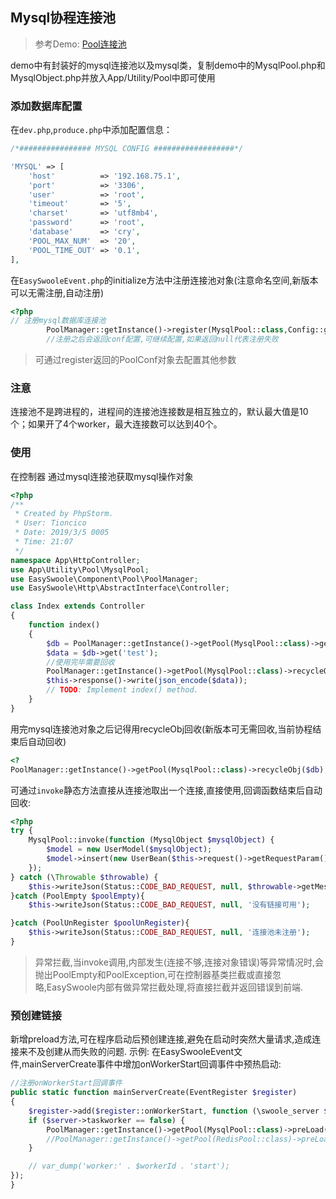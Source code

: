 ## Mysql协程连接池

> 参考Demo: [Pool连接池](https://github.com/easy-swoole/demo/tree/3.x-pool)

demo中有封装好的mysql连接池以及mysql类，复制demo中的MysqlPool.php和MysqlObject.php并放入App/Utility/Pool中即可使用

### 添加数据库配置
在`dev.php`,`produce.php`中添加配置信息：
```php
/*################ MYSQL CONFIG ##################*/

'MYSQL' => [
    'host'          => '192.168.75.1',
    'port'          => '3306',
    'user'          => 'root',
    'timeout'       => '5',
    'charset'       => 'utf8mb4',
    'password'      => 'root',
    'database'      => 'cry',
    'POOL_MAX_NUM'  => '20',
    'POOL_TIME_OUT' => '0.1',
],
```
在```EasySwooleEvent.php```的initialize方法中注册连接池对象(注意命名空间,新版本可以无需注册,自动注册)
```php
<?php
// 注册mysql数据库连接池
        PoolManager::getInstance()->register(MysqlPool::class,Config::getInstance()->getConf('MYSQL.POOL_MAX_NUM'));
        //注册之后会返回conf配置,可继续配置,如果返回null代表注册失败
```
> 可通过register返回的PoolConf对象去配置其他参数


### 注意
连接池不是跨进程的，进程间的连接池连接数是相互独立的，默认最大值是10个；如果开了4个worker，最大连接数可以达到40个。

### 使用
在控制器 通过mysql连接池获取mysql操作对象
```php
<?php
/**
 * Created by PhpStorm.
 * User: Tioncico
 * Date: 2019/3/5 0005
 * Time: 21:07
 */
namespace App\HttpController;
use App\Utility\Pool\MysqlPool;
use EasySwoole\Component\Pool\PoolManager;
use EasySwoole\Http\AbstractInterface\Controller;

class Index extends Controller
{
    function index()
    {
        $db = PoolManager::getInstance()->getPool(MysqlPool::class)->getObj();
        $data = $db->get('test');
        //使用完毕需要回收
        PoolManager::getInstance()->getPool(MysqlPool::class)->recycleObj($db);
        $this->response()->write(json_encode($data));
        // TODO: Implement index() method.
    }
}
```

用完mysql连接池对象之后记得用recycleObj回收(新版本可无需回收,当前协程结束后自动回收)
```php
<?
PoolManager::getInstance()->getPool(MysqlPool::class)->recycleObj($db);
```

可通过`invoke`静态方法直接从连接池取出一个连接,直接使用,回调函数结束后自动回收:
```php
<?php
try {
    MysqlPool::invoke(function (MysqlObject $mysqlObject) {
        $model = new UserModel($mysqlObject);
        $model->insert(new UserBean($this->request()->getRequestParam()));
    });
} catch (\Throwable $throwable) {
    $this->writeJson(Status::CODE_BAD_REQUEST, null, $throwable->getMessage());
}catch (PoolEmpty $poolEmpty){
    $this->writeJson(Status::CODE_BAD_REQUEST, null, '没有链接可用');

}catch (PoolUnRegister $poolUnRegister){
    $this->writeJson(Status::CODE_BAD_REQUEST, null, '连接池未注册');
}
```
> 异常拦截,当invoke调用,内部发生(连接不够,连接对象错误)等异常情况时,会抛出PoolEmpty和PoolException,可在控制器基类拦截或直接忽略,EasySwoole内部有做异常拦截处理,将直接拦截并返回错误到前端.


### 预创建链接
新增preload方法,可在程序启动后预创建连接,避免在启动时突然大量请求,造成连接来不及创建从而失败的问题.
示例:
在EasySwooleEvent文件,mainServerCreate事件中增加onWorkerStart回调事件中预热启动:
```php
//注册onWorkerStart回调事件
public static function mainServerCreate(EventRegister $register)
{
    $register->add($register::onWorkerStart, function (\swoole_server $server, int $workerId) {
    if ($server->taskworker == false) {
        PoolManager::getInstance()->getPool(MysqlPool::class)->preLoad(1);
        //PoolManager::getInstance()->getPool(RedisPool::class)->preLoad(预创建数量,必须小于连接池最大数量);
    }

    // var_dump('worker:' . $workerId . 'start');
});
}
```